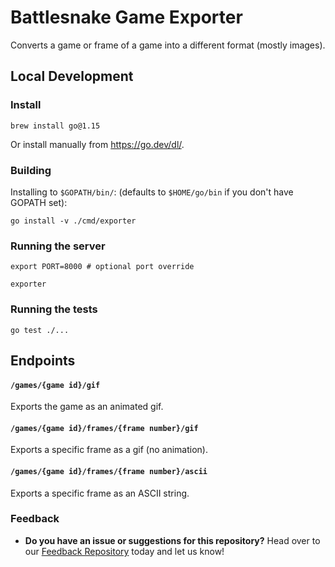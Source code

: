 # Battlesnake Game Exporter

Converts a game or frame of a game into a different format (mostly images).

## Local Development

### Install
```
brew install go@1.15
```

Or install manually from https://go.dev/dl/.

### Building
Installing to `$GOPATH/bin/`: (defaults to `$HOME/go/bin` if you don't have GOPATH set):
```
go install -v ./cmd/exporter
```

### Running the server
```
export PORT=8000 # optional port override

exporter
```

### Running the tests
```
go test ./...
```

## Endpoints

#### `/games/{game id}/gif`

Exports the game as an animated gif.

#### `/games/{game id}/frames/{frame number}/gif`

Exports a specific frame as a gif (no animation).

#### `/games/{game id}/frames/{frame number}/ascii`

Exports a specific frame as an ASCII string.

### Feedback

* **Do you have an issue or suggestions for this repository?** Head over to our [Feedback Repository](https://play.battlesnake.com/feedback) today and let us know!

